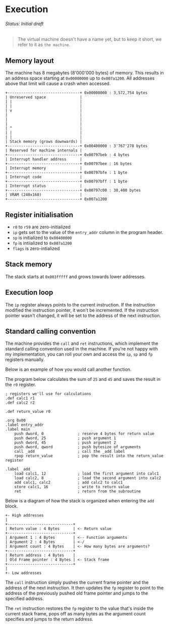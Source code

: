 # Execution
###### Status: Initial draft

> The virtual machine doesn't have a name yet, but to keep it short,
we refer to it as `the machine`.

## Memory layout

The machine has 8 megabytes (8'000'000 bytes) of memory. This results in an address space
starting at `0x00000000` up to `0x007a1200`. All addresses above that limit will cause a
crash when accessed.

```
+--------------------------------+ 0x00000000 : 3,572,754 bytes
| Unreserved space               |
| |                              |
| |                              |
| v                              |
|                                |
|                                |
|                                |
| ^                              |
| |                              |
| |                              |
| Stack memory (grows downwards) |
+--------------------------------+ 0x00400000 : 3'767'278 bytes
| Reserved for machine internals |
+--------------------------------+ 0x00797beb : 4 bytes
| Interrupt handler address      |
+--------------------------------+ 0x00797bee : 16 bytes
| Interrupt memory               |
+--------------------------------+ 0x00797bfe : 1 byte
| Interrupt code                 |
+--------------------------------+ 0x00797bff : 1 byte
| Interrupt status               |
+--------------------------------+ 0x00797c00 : 38,400 bytes
| VRAM (240x160)                 |
+--------------------------------+ 0x007a1200
```

## Register initialisation

- `r0` to `r59` are zero-initialized
- `ip` gets set to the value of the `entry_addr` column in the program header.
- `sp` is initialized to `0x00400000`
- `fp` is intiialized to `0x007a1200`
- `flags` is zero-intialized

## Stack memory

The stack starts at `0x003fffff` and grows towards lower addresses.

## Execution loop

The `ip` register always points to the current instruction. If the instruction modified the instruction
pointer, it won't be incremented. If the instruction pointer wasn't changed, it will be set to the
address of the next instruction.

## Standard calling convention

The machine provides the `call` and `ret` instructions, which implement the standard calling
convention used in the machine. If you're not happy with my implementation, you can roll
your own and access the `ip`, `sp` and `fp` registers manually.

Below is an example of how you would call another function.

The program below calculates the sum of `25` and `45` and saves the result in the `r0` register.

```assembly
; registers we'll use for calculations
.def calc1 r1
.def calc2 r2

.def return_value r0

.org 0x00
.label entry_addr
.label main
    push dword, 0               ; reserve 4 bytes for return value
    push dword, 25              ; push argument 1
    push dword, 45              ; push argument 2
    push dword, qword           ; push bytesize of arguments
    call _add                   ; call the _add label
    rpop return_value           ; pop the result into the return_value register

.label _add
    load calc1, 12              ; load the first argument into calc1
    load calc2, 8               ; load the second argument into calc2
    add calc1, calc2            ; add calc2 to calc1
    store calc1, 16             ; write to return value
    ret                         ; return from the subroutine
```

Below is a diagram of how the stack is organized when entering the `add` block.

```
+- High addresses
|
+-----------------------------+
| Return value : 4 Bytes      | <- Return value
+-----------------------------+
| Argument 1 : 4 Bytes        | <-- Function arguments
| Argument 2 : 4 Bytes        | <-/
| Argument count : 4 Bytes    | <- How many bytes are arguments?
+-----------------------------+
| Return address : 4 Bytes    |
| Old Frame pointer : 4 Bytes | <- Stack frame
+-----------------------------+
|
+- Low addresses
```

The `call` instruction simply pushes the current frame pointer and the address of the next
instruction. It then updates the `fp` register to point to the address of the previously pushed
old frame pointer and jumps to the specified address.

The `ret` instruction restores the `fp` register to the value that's inside the current
stack frame, pops off as many bytes as the argument count specifies and jumps to the return
address.
